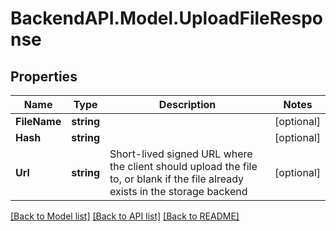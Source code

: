 # BackendAPI.Model.UploadFileResponse

## Properties

Name | Type | Description | Notes
------------ | ------------- | ------------- | -------------
**FileName** | **string** |  | [optional] 
**Hash** | **string** |  | [optional] 
**Url** | **string** | Short-lived signed URL where the client should upload the file to, or blank if the file already exists in the storage backend | [optional] 

[[Back to Model list]](../README.md#documentation-for-models) [[Back to API list]](../README.md#documentation-for-api-endpoints) [[Back to README]](../README.md)

